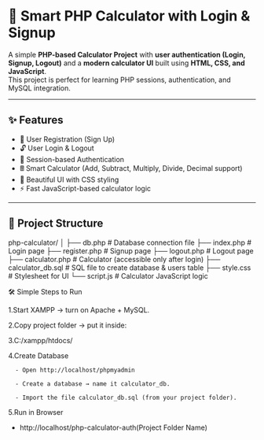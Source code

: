 # 🧮 Smart PHP Calculator with Login & Signup

A simple **PHP-based Calculator Project** with **user authentication (Login, Signup, Logout)** and a **modern calculator UI** built using **HTML, CSS, and JavaScript**.  
This project is perfect for learning PHP sessions, authentication, and MySQL integration.

---

## ✨ Features
- 🔑 User Registration (Sign Up)
- 🔓 User Login & Logout
- 📂 Session-based Authentication
- 🖩 Smart Calculator (Add, Subtract, Multiply, Divide, Decimal support)
- 🎨 Beautiful UI with CSS styling
- ⚡ Fast JavaScript-based calculator logic

---

## 📂 Project Structure
php-calculator/
│
├── db.php # Database connection file
├── index.php # Login page
├── register.php # Signup page
├── logout.php # Logout page
├── calculator.php # Calculator (accessible only after login)
├── calculator_db.sql # SQL file to create database & users table
├── style.css # Stylesheet for UI
└── script.js # Calculator JavaScript logic

🛠️ Simple Steps to Run

   1.Start XAMPP → turn on Apache + MySQL.
   
   2.Copy project folder → put it inside:
   
   3.C:/xampp/htdocs/
   
   4.Create Database

      - Open http://localhost/phpmyadmin
       
      - Create a database → name it calculator_db.
   
      - Import the file calculator_db.sql (from your project folder).

5.Run in Browser

 - http://localhost/php-calculator-auth(Project Folder Name)
